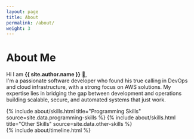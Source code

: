 ```yaml
---
layout: page
title: About
permalink: /about/
weight: 3
---
```


# **About Me**

Hi I am **{{ site.author.name }}** 👋,<br>
I'm a passionate software developer who found his true calling in DevOps and cloud infrastructure, with a strong focus on AWS solutions. My expertise lies in bridging the gap between development and operations building scalable, secure, and automated systems that just work.

<div class="row">
{% include about/skills.html title="Programming Skills" source=site.data.programming-skills %}
{% include about/skills.html title="Other Skills" source=site.data.other-skills %}
</div>

<div class="row">
{% include about/timeline.html %}
</div>
